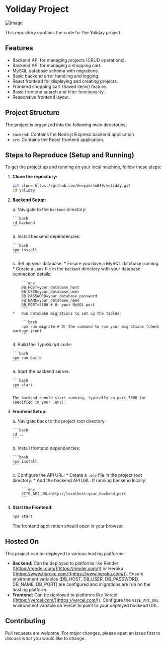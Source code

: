 # Yoliday Project
![image](https://github.com/user-attachments/assets/bd68409c-6901-4984-baf2-869e68e7fbe9)


This repository contains the code for the Yoliday project.

## Features

-   Backend API for managing projects (CRUD operations).
-   Backend API for managing a shopping cart.
-   MySQL database schema with migrations.
-   Basic backend error handling and logging.
-   React frontend for displaying and creating projects.
-   Frontend shopping cart (Saved items) feature.
-   Basic frontend search and filter functionality.
-   Responsive frontend layout.

## Project Structure

The project is organized into the following main directories:

-   `backend`: Contains the Node.js/Express backend application.
-   `src`: Contains the React frontend application.

## Steps to Reproduce (Setup and Running)

To get the project up and running on your local machine, follow these steps:

1.  **Clone the repository:**

    ```bash
    git clone https://github.com/deepanshu089/yoliday.git
    cd yoliday
    ```

2.  **Backend Setup:**

    a.  Navigate to the `backend` directory:

        ```bash
        cd backend
        ```

    b.  Install backend dependencies:

        ```bash
        npm install
        ```

    c.  Set up your database:
        *   Ensure you have a MySQL database running.
        *   Create a `.env` file in the `backend` directory with your database connection details:

            ```env
            DB_HOST=your_database_host
            DB_USER=your_database_user
            DB_PASSWORD=your_database_password
            DB_NAME=your_database_name
            DB_PORT=3306 # Or your MySQL port
            ```
        *   Run database migrations to set up the tables:

            ```bash
            npm run migrate # Or the command to run your migrations (check package.json)
            ```

    d.  Build the TypeScript code:

        ```bash
        npm run build
        ```

    e.  Start the backend server:

        ```bash
        npm start
        ```

        The backend should start running, typically on port 3000 (or specified in your .env).

3.  **Frontend Setup:**

    a.  Navigate back to the project root directory:

        ```bash
        cd ..
        ```

    b.  Install frontend dependencies:

        ```bash
        npm install
        ```

    c.  Configure the API URL:
        *   Create a `.env` file in the project root directory.
        *   Add the backend API URL. If running backend locally:

            ```env
            VITE_API_URL=http://localhost:your_backend_port
            ```

4.  **Start the Frontend:**

    ```bash
    npm start
    ```

    The frontend application should open in your browser.

## Hosted On

This project can be deployed to various hosting platforms:

-   **Backend:** Can be deployed to platforms like Render ([https://render.com/](https://render.com/)) or Heroku ([https://www.heroku.com/](https://www.heroku.com/)). Ensure environment variables (DB_HOST, DB_USER, DB_PASSWORD, DB_NAME, DB_PORT) are configured and migrations are run on the hosting platform.
-   **Frontend:** Can be deployed to platforms like Vercel ([https://vercel.com/](https://vercel.com/)). Configure the `VITE_API_URL` environment variable on Vercel to point to your deployed backend URL.

## Contributing

Pull requests are welcome. For major changes, please open an issue first to discuss what you would like to change. 
